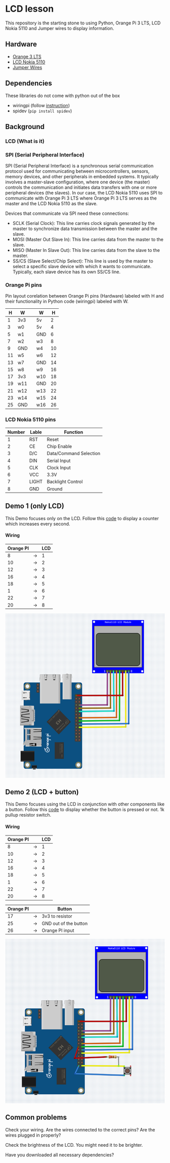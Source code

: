 # LCD lesson

This repository is the starting stone to using Python, Orange Pi 3 LTS, LCD Nokia 5110 and Jumper wires to display information.

## Hardware

- [Orange 3 LTS](http://www.orangepi.org/html/hardWare/computerAndMicrocontrollers/details/orange-pi-3-LTS.html)
- [LCD Nokia 5110](https://components101.com/displays/nokia-5110-lcd)
- [Jumper Wires](https://en.wikipedia.org/wiki/Jump_wire)

## Dependencies

These libraries do not come with python out of the box
- wiringpi (follow [instruction](/install_wiring_pi.txt))
- spidev (`pip install spidev`)

## Background

### LCD (What is it)

### SPI (Serial Peripheral Interface)

SPI (Serial Peripheral Interface) is a synchronous serial communication protocol used for communicating between microcontrollers, sensors, memory devices, and other peripherals in embedded systems. It typically involves a master-slave configuration, where one device (the master) controls the communication and initiates data transfers with one or more peripheral devices (the slaves). In our case, the LCD Nokia 5110 uses SPI to communicate with Orange Pi 3 LTS where Orange Pi 3 LTS serves as the master and the LCD Nokia 5110 as the slave.

Devices that communicate via SPI need these connections:
- SCLK (Serial Clock): This line carries clock signals generated by the master to synchronize data transmission between the master and the slave.
- MOSI (Master Out Slave In): This line carries data from the master to the slave.
- MISO (Master In Slave Out): This line carries data from the slave to the
  master.
- SS/CS (Slave Select/Chip Select): This line is used by the master to select a specific slave device with which it wants to communicate. Typically, each slave device has its own SS/CS line.

### Orange Pi pins

Pin layout corelation between Orange Pi pins (Hardware) labeled with H and their functionality in Python code (wiringpi) labeled with W.

| H | W |   | W | H |
|---|---|---|---|---|
| 1 | 3v3 |   | 5v | 2 |
| 3 | w0 |   | 5v | 4 |
| 5 | w1 |   | GND | 6 |
| 7 | w2 |   | w3 | 8 |
| 9 | GND |   | w4 | 10 |
| 11 | w5 |   | w6 | 12 |
| 13 | w7 |   | GND | 14 |
| 15 | w8 |   | w9 | 16 |
| 17 | 3v3 |   | w10 | 18 |
| 19 | w11 |   | GND | 20 |
| 21 | w12 |   | w13 | 22 |
| 23 | w14 |   | w15 | 24 |
| 25 | GND |   | w16 | 26 |

### LCD Nokia 5110 pins

| Number | Lable | Function |
|---|---|---|
| 1 | RST | Reset |
| 2 | CE | Chip Enable |
| 3 | D/C | Data/Command Selection |
| 4 | DIN | Serial Input |
| 5 | CLK | Clock Input |
| 6 | VCC | 3.3V |
| 7 | LIGHT | Backlight Control |
| 8 | GND | Ground |

## Demo 1 (only LCD)

This Demo focuses only on the LCD. Follow this [code](/demo_1.py) to display a counter which increases every second.

#### Wiring

| Orange PI |  | LCD |
|---|---|---|
| 8 | -> | 1 |
| 10 | -> | 2 |
| 12 | -> | 3 |
| 16 | -> | 4 |
| 18 | -> | 5 |
| 1 | -> | 6 |
| 22 | -> | 7 |
| 20 | -> | 8 |

![wiring for demo 1](/assets/demo_1.png)

## Demo 2 (LCD + button)

This Demo focuses using the LCD in conjunction with other components like a button. Follow this [code](/demo_2.py) to display whether the button is pressed or not.
1k pullup resistor switch.

#### Wiring

| Orange PI |  | LCD |
|---|---|---|
| 8 | -> | 1 |
| 10 | -> | 2 |
| 12 | -> | 3 |
| 16 | -> | 4 |
| 18 | -> | 5 |
| 1 | -> | 6 |
| 22 | -> | 7 |
| 20 | -> | 8 |

| Orange PI |  | Button |
|---|---|---|
| 17 | -> | 3v3 to resistor |
| 25 | -> | GND out of the button |
| 26 | -> | Orange PI input |

![wiring for demo 2](/assets/demo_2.png)

## Common problems

Check your wiring. Are the wires connected to the correct pins? Are the wires plugged in properly?

Check the brightness of the LCD.  You might need it to be brighter.

Have you downloaded all necessary dependencies?
